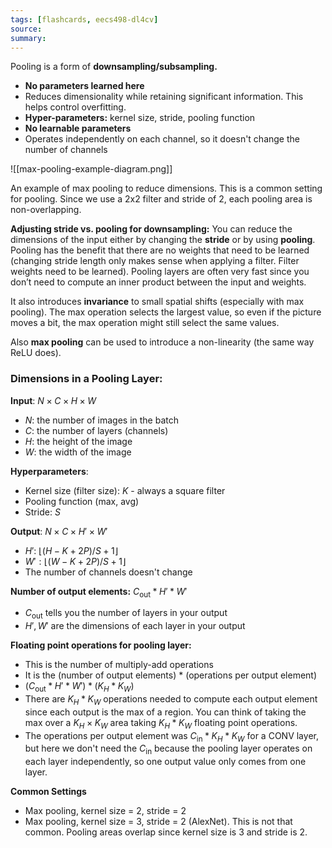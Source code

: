 ```yaml
---
tags: [flashcards, eecs498-dl4cv]
source:
summary:
---
```


Pooling is a form of **downsampling/subsampling.**
- **No parameters learned here**
- Reduces dimensionality while retaining significant information. This helps control overfitting.
- **Hyper-parameters:** kernel size, stride, pooling function
- **No learnable parameters**
- Operates independently on each channel, so it doesn't change the number of channels

![[max-pooling-example-diagram.png]]

An example of max pooling to reduce dimensions. This is a common setting for pooling. Since we use a 2x2 filter and stride of 2, each pooling area is non-overlapping.

**Adjusting stride vs. pooling for downsampling:**
You can reduce the dimensions of the input either by changing the **stride** or by using **pooling**. Pooling has the benefit that there are no weights that need to be learned (changing stride length only makes sense when applying a filter. Filter weights need to be learned). Pooling layers are often very fast since you don’t need to compute an inner product between the input and weights.

It also introduces **invariance** to small spatial shifts (especially with max pooling). The max operation selects the largest value, so even if the picture moves a bit, the max operation might still select the same values.

Also **max pooling** can be used to introduce a non-linearity (the same way ReLU does).

### **Dimensions in a Pooling Layer:**
**Input**: $N \times C \times H \times W$
- $N$: the number of images in the batch
- $C$: the number of layers (channels)
- $H$: the height of the image
- $W$: the width of the image

**Hyperparameters**:
- Kernel size (filter size): $K$ - always a square filter
- Pooling function (max, avg)
- Stride: $S$

**Output**: $N \times C \times H' \times W'$
- $H'$: $\lfloor (H-K + 2P)/S + 1 \rfloor$
- $W': \lfloor (W - K + 2P)/S + 1 \rfloor$
- The number of channels doesn't change

**Number of output elements:** $C_{\text{out}} * H' * W'$
- $C_{\text{out}}$ tells you the number of layers in your output
- $H', W'$ are the dimensions of each layer in your output

**Floating point operations for pooling layer:**
- This is the number of multiply-add operations
- It is the (number of output elements) * (operations per output element)
- $(C_{\text{out}} * H' * W') * (K_H * K_W)$
- There are $K_H * K_W$ operations needed to compute each output element since each output is the max of a region. You can think of taking the max over a $K_H \times K_W$ area taking $K_H * K_W$ floating point operations.
- The operations per output element was $C_{\text{in}} * K_H * K_W$ for a CONV layer, but here we don't need the $C_{\text{in}}$ because the pooling layer operates on each layer independently, so one output value only comes from one layer.

**Common Settings**
- Max pooling, kernel size = 2, stride = 2
- Max pooling, kernel size = 3, stride = 2 (AlexNet). This is not that common. Pooling areas overlap since kernel size is 3 and stride is 2.